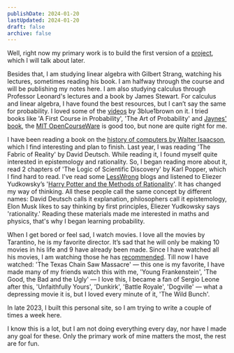 ```yaml
---
publishDate: 2024-01-20
lastUpdated: 2024-01-20
draft: false
archive: false
---
```


Well, right now my primary work is to build the first version of a [project](/writing/2024-01-being-productive-as-a-developer), which I will talk about later.

Besides that, I am studying linear algebra with Gilbert Strang, watching his lectures, sometimes reading his book. I am halfway through the course and will be publishing my notes here. I am also studying calculus through Professor Leonard's lectures and a book by James Stewart. For calculus and linear algebra, I have found the best resources, but I can’t say the same for probability. I loved some of the [videos](https://youtube.com/playlist?list=PLiAulSm0XXgvCGe63mrAkda9UQ9478YQv&si=JxTC76PzFDaJgUm8) by 3blue1brown on it. I tried books like 'A First Course in Probability', 'The Art of Probability' and [Jaynes' book](http://www.med.mcgill.ca/epidemiology/hanley/bios601/GaussianModel/JaynesProbabilityTheory.pdf), the [MIT OpenCourseWare](https://youtube.com/playlist?list=PLUl4u3cNGP60hI9ATjSFgLZpbNJ7myAg6&si=0xrn0PNovpgU1xYY) is good too, but none are quite right for me.

I have been reading a book on the [history of computers by Walter Isaacson](https://www.goodreads.com/en/book/show/21856367), which I find interesting and plan to finish. Last year, I was reading 'The Fabric of Reality' by David Deutsch. While reading it, I found myself quite interested in epistemology and rationality. So, I began reading more about it, read 2 chapters of 'The Logic of Scientific Discovery' by Karl Popper, which I find hard to read. I've read some [LessWrong](lesswrong.com) blogs and listened to Eliezer Yudkowsky’s '[Harry Potter and the Methods of Rationality](https://hpmor.com/)'. It has changed my way of thinking. All these people call the same concept by different names: David Deutsch calls it explanation, philosophers call it epistemology, Elon Musk likes to say thinking by first principles, Eliezer Yudkowsky says 'rationality.' Reading these materials made me interested in maths and physics, that's why I began learning probability.

When I get bored or feel sad, I watch movies. I love all the movies by Tarantino, he is my favorite director. It’s sad that he will only be making 10 movies in his life and 9 have already been made. Since I have watched all his movies, I am watching those he has [recommended](https://letterboxd.com/stephenbush/list/quentin-tarantinos-favorite-movies-45-films/). Till now I have watched: 'The Texas Chain Saw Massacre' — this one is my favorite, I have made many of my friends watch this with me, 'Young Frankenstein', 'The Good, the Bad and the Ugly' — I love this, I became a fan of Sergio Leone after this, 'Unfaithfully Yours', 'Dunkirk', 'Battle Royale', 'Dogville' — what a depressing movie it is, but I loved every minute of it, 'The Wild Bunch'.

In late 2023, I built this personal site, so I am trying to write a couple of times a week here.

I know this is a lot, but I am not doing everything every day, nor have I made any goal for these. Only the primary work of mine matters the most, the rest are for fun.
